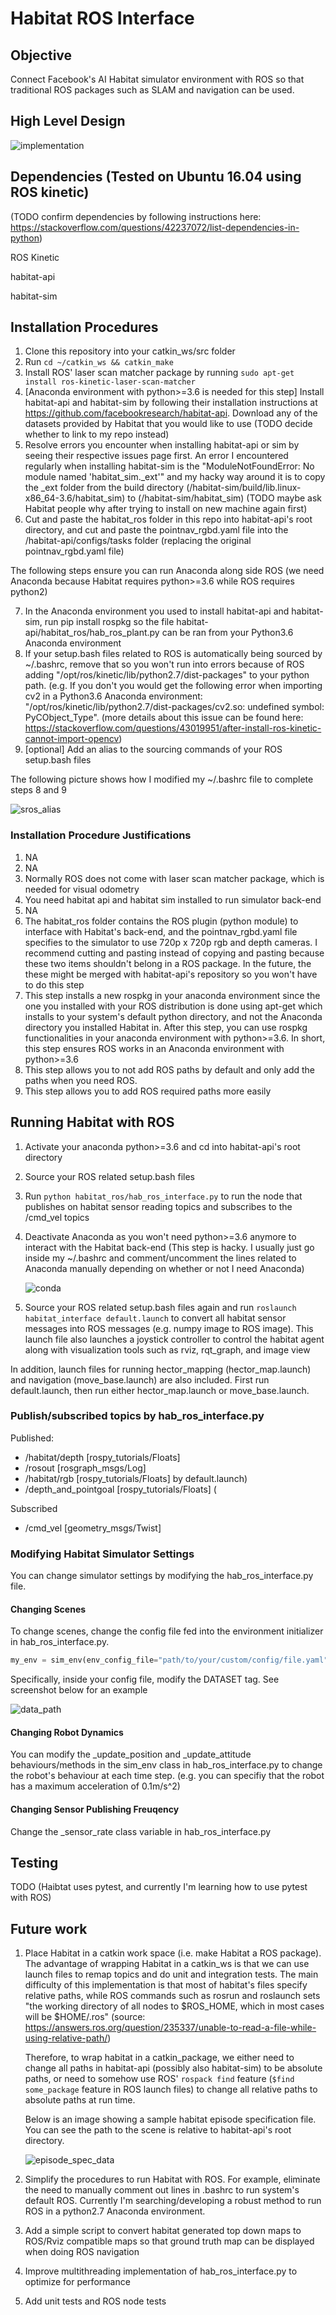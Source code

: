 # Habitat ROS Interface

## Objective

Connect Facebook's AI Habitat simulator environment with ROS so that traditional ROS packages such as SLAM and navigation can be used.

## High Level Design

![implementation](images/implementation.png)


## Dependencies (Tested on Ubuntu 16.04 using ROS kinetic)

(TODO confirm dependencies by following instructions here: https://stackoverflow.com/questions/42237072/list-dependencies-in-python)

ROS Kinetic

habitat-api

habitat-sim


## Installation Procedures

1. Clone this repository into your catkin_ws/src folder
2. Run `cd ~/catkin_ws && catkin_make`
3. Install ROS' laser scan matcher package by running `sudo apt-get install ros-kinetic-laser-scan-matcher`
4. [Anaconda environment with python>=3.6 is needed for this step] Install habitat-api and habitat-sim by following their installation instructions at https://github.com/facebookresearch/habitat-api. Download any of the datasets provided by Habitat that you would like to use  (TODO decide whether to link to my repo instead)
5. Resolve errors you encounter when installing habitat-api or sim by seeing their respective issues page first. An error I encountered regularly when installing habitat-sim is the "ModuleNotFoundError: No module named 'habitat_sim._ext'" and my hacky way around it is to copy the _ext folder from the build directory (/habitat-sim/build/lib.linux-x86_64-3.6/habitat_sim) to (/habitat-sim/habitat_sim) (TODO maybe ask Habitat people why after trying to install on new machine again first)
6.  Cut and paste the habitat_ros folder in this repo into habitat-api's root directory, and cut and paste the pointnav_rgbd.yaml file into the /habitat-api/configs/tasks folder (replacing the original pointnav_rgbd.yaml file)

The following steps ensure you can run Anaconda along side ROS (we need Anaconda because Habitat requires python>=3.6 while ROS requires python2)

7. In the Anaconda environment you used to install habitat-api and habitat-sim, run pip install rospkg so the file habitat-api/habitat_ros/hab_ros_plant.py can be ran from your Python3.6 Anaconda environment
8. If your setup.bash files related to ROS is automatically being sourced by ~/.bashrc, remove that so you won't run into errors because of ROS adding "/opt/ros/kinetic/lib/python2.7/dist-packages" to your python path. (e.g. If you don't you would get the following error when importing cv2 in a Python3.6 Anaconda environment: "/opt/ros/kinetic/lib/python2.7/dist-packages/cv2.so: undefined symbol: PyCObject_Type". (more details about this issue can be found here: https://stackoverflow.com/questions/43019951/after-install-ros-kinetic-cannot-import-opencv)
9.  [optional] Add an alias to the sourcing commands of your ROS setup.bash files

The following picture shows how I modified my ~/.bashrc file to complete steps 8 and 9

![sros_alias](images/sros_alias.png)

### Installation Procedure Justifications
1. NA
2. NA
3. Normally ROS does not come with laser scan matcher package, which is needed for visual odometry
4. You need habitat api and habitat sim installed to run simulator back-end
5. NA
6. The habitat_ros folder contains the ROS plugin (python module) to interface with Habitat's back-end, and the pointnav_rgbd.yaml file specifies to the simulator to use 720p x 720p rgb and depth cameras. I recommend cutting and pasting instead of copying and pasting because these two items shouldn't belong in a ROS package. In the future, the these might be merged with habitat-api's repository so you won't have to do this step
7. This step installs a new rospkg in your anaconda environment since the one you installed with your ROS distribution is done using apt-get which installs to your system's default python directory, and not the Anaconda directory you installed Habitat in. After this step, you can use rospkg functionalities in your anaconda environment with python>=3.6. In short, this step ensures ROS works in an Anaconda environment with python>=3.6
8. This step allows you to not add ROS paths by default and only add the paths when you need ROS. 
9. This step allows you to add ROS required paths more easily

## Running Habitat with ROS

1. Activate your anaconda python>=3.6 and cd into habitat-api's root directory
2. Source your ROS related setup.bash files
3. Run `python habitat_ros/hab_ros_interface.py` to run the node that publishes on habitat sensor reading topics and subscribes to the /cmd_vel topics

4.  Deactivate Anaconda as you won't need python>=3.6 anymore to interact with the Habitat back-end (This step is hacky. I usually just go inside my ~/.bashrc and comment/uncomment the lines related to Anaconda manually depending on whether or not I need Anaconda)

    ![conda](images/conda.png) 

5. Source your ROS related setup.bash files again and run `roslaunch habitat_interface default.launch` to convert all habitat sensor messages into ROS messages  (e.g.  numpy image to ROS image).  This launch file also launches a joystick controller to control the habitat agent along with visualization tools such as rviz, rqt_graph, and image view

In addition, launch files for running hector_mapping (hector_map.launch) and navigation (move_base.launch) are also included. First run default.launch, then run either hector_map.launch or move_base.launch.

<!-- 
This launch file also ensure all of the custom habitat sensor topics are being converted to ROS topics (e.g. numpy image converted to ROS image). Most notably, there is a node in this launch file to convert a depth image into laser scan. -->
   
### Publish/subscribed topics by hab_ros_interface.py

Published:

 * /habitat/depth [rospy_tutorials/Floats]
 * /rosout [rosgraph_msgs/Log]
 * /habitat/rgb [rospy_tutorials/Floats] 
 by default.launch)
 * /depth_and_pointgoal [rospy_tutorials/Floats] (

Subscribed
* /cmd_vel [geometry_msgs/Twist]

### Modifying Habitat Simulator Settings

You can change simulator settings by modifying the hab_ros_interface.py file.

#### Changing Scenes

To change scenes, change the config file fed into the environment initializer in hab_ros_interface.py. 

```python
my_env = sim_env(env_config_file="path/to/your/custom/config/file.yaml")
```
Specifically, inside your config file, modify the DATASET tag. See screenshot below for an example

![data_path](images/data_path.png)

#### Changing Robot Dynamics

You can modify the _update_position and _update_attitude behaviours/methods in the sim_env class in hab_ros_interface.py to change the robot's behaviour at each time step. (e.g. you can specifiy that the robot has a maximum acceleration of 0.1m/s^2)

#### Changing Sensor Publishing Freuqency
Change the _sensor_rate class variable in hab_ros_interface.py

## Testing
TODO (Haibtat uses pytest, and currently I'm learning how to use pytest with ROS)

## Future work 

1. Place Habitat in a catkin work space (i.e. make Habitat a ROS package). The advantage of wrapping Habitat in a catkin_ws is that we can use launch files to remap topics and do unit and integration tests. The main difficulty of this implementation  is that most of habitat's files specify relative paths, while ROS commands such as rosrun and roslaunch sets "the working directory of all nodes to $ROS_HOME, which in most cases will be $HOME/.ros" (source: https://answers.ros.org/question/235337/unable-to-read-a-file-while-using-relative-path/)
 
    Therefore, to wrap habitat in a catkin_package, we either need to change all paths in habitat-api (possibly also habitat-sim) to be absolute paths, or need to somehow use ROS' `rospack find` feature (`$find some_package` feature in ROS launch files) to change all relative paths to absolute paths at run time.

    Below is an image showing a sample habitat episode specification file. You can see the path to the scene is relative to habitat-api's root directory.

    ![episode_spec_data](images/episode_spec_data.png)

2. Simplify the procedures to run Habitat with ROS. For example, eliminate the need to manually comment out lines in .bashrc to run system's default ROS. Currently I'm searching/developing a robust method to run ROS in a python2.7 Anaconda environment.

3. Add a simple script to convert habitat generated top down maps to ROS/Rviz compatible maps so that ground truth map can be displayed when doing ROS navigation
4. Improve multithreading implementation of hab_ros_interface.py to optimize for performance
5. Add unit tests and ROS node tests

